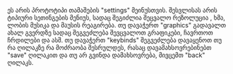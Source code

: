 ეს არის პროტოტიპი თამაშების "settings" მეინუსთვის. შესვლისას არის ტიპიური სეთინგების მენიუს, სადაც შეგიძლია შეცვალო რეზოლუცია , ხმა, ლობის მუსიკა და  მაუსის რეაგირება. თუ დავაჭერთ "graphics" გადავალთ ახალ გვერდზე სადაც შეგვეძლება შევცვალოთ გრაფიკები, ჩავრთოთ ჩრდილები და ასშ.
თუ დავაჭერთ "keybinds" შეგვეძლება დავაყენოთ თუ რა ღილაკზე რა მოძრაობა შესრულდეს, რასაც დავამახსოვრებინებთ "save" ღილაკით და თუ არ გვინდა დამახსოვრება, მივცემთ  "back" ღილაკს.
